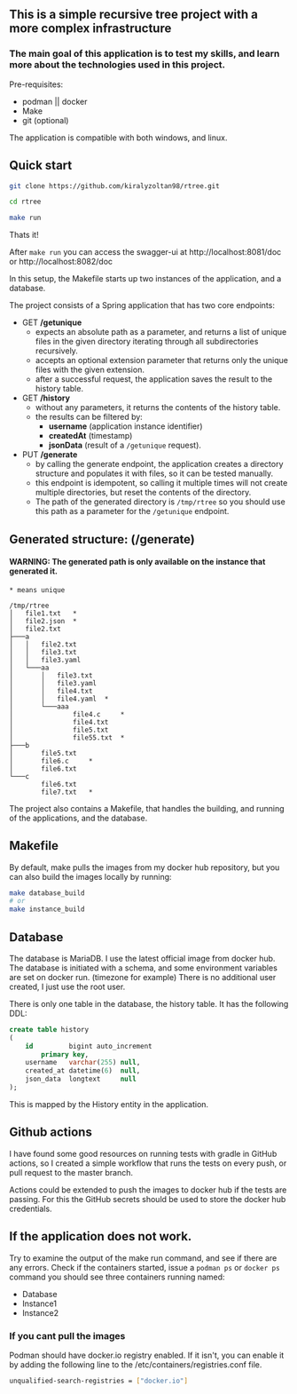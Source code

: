 ## This is a simple recursive tree project with a more complex infrastructure
### The main goal of this application is to test my skills, and learn more about the technologies used in this project.

Pre-requisites:
 - podman || docker
 - Make
 - git (optional)

The application is compatible with both windows, and linux.

## Quick start
```bash
git clone https://github.com/kiralyzoltan98/rtree.git
```
```bash
cd rtree
```
```bash
make run
```
Thats it! 

After `make run` you can access the swagger-ui at http://localhost:8081/doc or http://localhost:8082/doc

In this setup, the Makefile starts up two instances of the application, and a database.

The project consists of a Spring application that has two core endpoints:
 - GET **/getunique**
   - expects an absolute path as a parameter, and returns a list of unique files in the given directory iterating through all subdirectories recursively.
   - accepts an optional extension parameter that returns only the unique files with the given extension.
   - after a successful request, the application saves the result to the history table.
 - GET **/history**
   - without any parameters, it returns the contents of the history table.
   - the results can be filtered by:
     - **username** (application instance identifier)
     - **createdAt** (timestamp)
     - **jsonData** (result of a `/getunique` request).
 - PUT **/generate**
   - by calling the generate endpoint, the application creates a directory structure and populates it with files, so it can be tested manually.
   - this endpoint is idempotent, so calling it multiple times will not create multiple directories, but reset the contents of the directory.
   - The path of the generated directory is `/tmp/rtree` so you should use this path as a parameter for the `/getunique` endpoint.

## Generated structure: (/generate)
#### WARNING: The generated path is only available on the instance that generated it.
``* means unique``
```text
/tmp/rtree
│   file1.txt   *
│   file2.json  *
│   file2.txt
├───a
│   │   file2.txt
│   │   file3.txt
│   │   file3.yaml
│   └───aa
│       │   file3.txt
│       │   file3.yaml
│       │   file4.txt
│       │   file4.yaml  *
│       └───aaa
│               file4.c     *
│               file4.txt
│               file5.txt
│               file55.txt  *
├───b
│       file5.txt
│       file6.c     *
│       file6.txt
└───c
        file6.txt
        file7.txt   *
```

The project also contains a Makefile, that handles the building, and running of the applications, and the database.

## Makefile
By default, make pulls the images from my docker hub repository, but you can also build the images locally by running:
```bash
make database_build
# or
make instance_build
```

## Database
The database is MariaDB. I use the latest official image from docker hub.
The database is initiated with a schema, and some environment variables are set on docker run. (timezone for example)
There is no additional user created, I just use the root user.

There is only one table in the database, the history table.
It has the following DDL:
```sql
create table history
(
    id         bigint auto_increment
        primary key,
    username   varchar(255) null,
    created_at datetime(6)  null,
    json_data  longtext     null
);
```

This is mapped by the History entity in the application.

## Github actions
I have found some good resources on running tests with gradle in GitHub actions, so I created a simple workflow that runs the tests on every push, or pull request to the master branch.

Actions could be extended to push the images to docker hub if the tests are passing.
For this the GitHub secrets should be used to store the docker hub credentials.

##  If the application does not work.
Try to examine the output of the make run command, and see if there are any errors.
Check if the containers started, issue a `podman ps` or `docker ps` command you should see three containers running named:
- Database
- Instance1
- Instance2

### If you cant pull the images
Podman should have docker.io registry enabled.
If it isn't, you can enable it by adding the following line to the /etc/containers/registries.conf file.
```bash
unqualified-search-registries = ["docker.io"]
```
